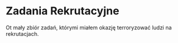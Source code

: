 # Zadania Rekrutacyjne

Ot mały zbiór zadań, którymi miałem okazję terroryzować ludzi na rekrutacjach.